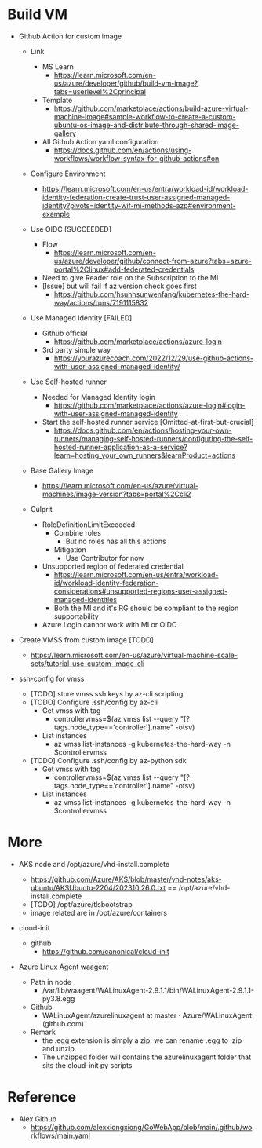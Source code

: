 


# Build VM

- Github Action for custom image
    - Link
        - MS Learn
            - https://learn.microsoft.com/en-us/azure/developer/github/build-vm-image?tabs=userlevel%2Cprincipal
        - Template
            - https://github.com/marketplace/actions/build-azure-virtual-machine-image#sample-workflow-to-create-a-custom-ubuntu-os-image-and-distribute-through-shared-image-gallery
        - All Github Action yaml configuration
            - https://docs.github.com/en/actions/using-workflows/workflow-syntax-for-github-actions#on

    - Configure Environment
        - https://learn.microsoft.com/en-us/entra/workload-id/workload-identity-federation-create-trust-user-assigned-managed-identity?pivots=identity-wif-mi-methods-azp#environment-example
    - Use OIDC [SUCCEEDED]
        - Flow
            - https://learn.microsoft.com/en-us/azure/developer/github/connect-from-azure?tabs=azure-portal%2Clinux#add-federated-credentials
        - Need to give Reader role on the Subscription to the MI
        - [Issue] but will fail if az version check goes first
            - https://github.com/hsunhsunwenfang/kubernetes-the-hard-way/actions/runs/7191115832
    - Use Managed Identity [FAILED]
        - Github official
            - https://github.com/marketplace/actions/azure-login
        - 3rd party simple way
            - https://yourazurecoach.com/2022/12/29/use-github-actions-with-user-assigned-managed-identity/
    - Use Self-hosted runner
        - Needed for Managed Identity login
            - https://github.com/marketplace/actions/azure-login#login-with-user-assigned-managed-identity
        - Start the self-hosted runner service [Omitted-at-first-but-crucial]
            - https://docs.github.com/en/actions/hosting-your-own-runners/managing-self-hosted-runners/configuring-the-self-hosted-runner-application-as-a-service?learn=hosting_your_own_runners&learnProduct=actions
    - Base Gallery Image
        - https://learn.microsoft.com/en-us/azure/virtual-machines/image-version?tabs=portal%2Ccli2
    - Culprit
        - RoleDefinitionLimitExceeded
            - Combine roles
                - But no roles has all this actions
            - Mitigation
                - Use Contributor for now
        - Unsupported region of federated credential
            - https://learn.microsoft.com/en-us/entra/workload-id/workload-identity-federation-considerations#unsupported-regions-user-assigned-managed-identities
            - Both the MI and it's RG should be compliant to the region supportability
        - Azure Login cannot work with MI or OIDC

- Create VMSS from custom image [TODO]
    - https://learn.microsoft.com/en-us/azure/virtual-machine-scale-sets/tutorial-use-custom-image-cli

- ssh-config for vmss
    - [TODO] store vmss ssh keys by az-cli scripting
    - [TODO] Configure .ssh/config by az-cli
        - Get vmss with tag
            - controllervmss=$(az vmss list --query "[?tags.node_type=='controller'].name" -otsv)
        - List instances
            -  az vmss list-instances -g kubernetes-the-hard-way -n $controllervmss
    - [TODO] Configure .ssh/config by az-python sdk
        - Get vmss with tag
            - controllervmss=$(az vmss list --query "[?tags.node_type=='controller'].name" -otsv)
        - List instances
            -  az vmss list-instances -g kubernetes-the-hard-way -n $controllervmss


# More

- AKS node and /opt/azure/vhd-install.complete
    - https://github.com/Azure/AKS/blob/master/vhd-notes/aks-ubuntu/AKSUbuntu-2204/202310.26.0.txt == /opt/azure/vhd-install.complete
    - [TODO] /opt/azure/tlsbootstrap
    - image related are in /opt/azure/containers

- cloud-init
    - github
        - https://github.com/canonical/cloud-init

- Azure Linux Agent waagent
    - Path in node
        - /var/lib/waagent/WALinuxAgent-2.9.1.1/bin/WALinuxAgent-2.9.1.1-py3.8.egg
    - Github
        - WALinuxAgent/azurelinuxagent at master · Azure/WALinuxAgent (github.com)
    - Remark
        - the .egg extension is simply a zip, we can rename .egg to .zip and unzip.
        - The unzipped folder will contains the azurelinuxagent folder that sits the cloud-init py scripts

# Reference

- Alex Github
    - https://github.com/alexxiongxiong/GoWebApp/blob/main/.github/workflows/main.yaml


